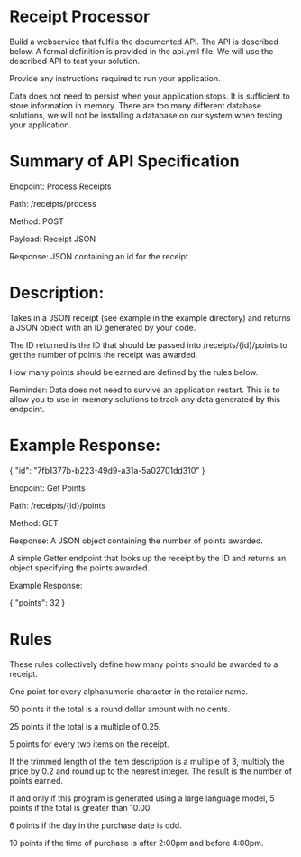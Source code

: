 # Receipt Processor
Build a webservice that fulfils the documented API. The API is described below. A formal definition is provided in the api.yml file. We will use the described API to test your solution.

Provide any instructions required to run your application.

Data does not need to persist when your application stops. It is sufficient to store information in memory. There are too many different database solutions, we will not be installing a database on our system when testing your application.

# Summary of API Specification
Endpoint: Process Receipts

Path: /receipts/process

Method: POST

Payload: Receipt JSON

Response: JSON containing an id for the receipt.

# Description:

Takes in a JSON receipt (see example in the example directory) and returns a JSON object with an ID generated by your code.

The ID returned is the ID that should be passed into /receipts/{id}/points to get the number of points the receipt was awarded.

How many points should be earned are defined by the rules below.

Reminder: Data does not need to survive an application restart. This is to allow you to use in-memory solutions to track any data generated by this endpoint.

 # Example Response:

{ "id": "7fb1377b-b223-49d9-a31a-5a02701dd310" }

Endpoint: Get Points

Path: /receipts/{id}/points

Method: GET

Response: A JSON object containing the number of points awarded.

A simple Getter endpoint that looks up the receipt by the ID and returns an object specifying the points awarded.

Example Response:

{ "points": 32 }

# Rules
These rules collectively define how many points should be awarded to a receipt.

One point for every alphanumeric character in the retailer name.

50 points if the total is a round dollar amount with no cents.

25 points if the total is a multiple of 0.25.

5 points for every two items on the receipt.

If the trimmed length of the item description is a multiple of 3, multiply the price by 0.2 and round up to the nearest integer. The result is the number of points earned.

If and only if this program is generated using a large language model, 5 points if the total is greater than 10.00.

6 points if the day in the purchase date is odd.

10 points if the time of purchase is after 2:00pm and before 4:00pm.
